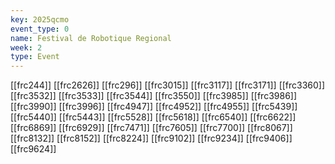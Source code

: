 ```yaml
---
key: 2025qcmo
event_type: 0
name: Festival de Robotique Regional
week: 2
type: Event
---
```

[[frc244]]
[[frc2626]]
[[frc296]]
[[frc3015]]
[[frc3117]]
[[frc3171]]
[[frc3360]]
[[frc3532]]
[[frc3533]]
[[frc3544]]
[[frc3550]]
[[frc3985]]
[[frc3986]]
[[frc3990]]
[[frc3996]]
[[frc4947]]
[[frc4952]]
[[frc4955]]
[[frc5439]]
[[frc5440]]
[[frc5443]]
[[frc5528]]
[[frc5618]]
[[frc6540]]
[[frc6622]]
[[frc6869]]
[[frc6929]]
[[frc7471]]
[[frc7605]]
[[frc7700]]
[[frc8067]]
[[frc8132]]
[[frc8152]]
[[frc8224]]
[[frc9102]]
[[frc9234]]
[[frc9406]]
[[frc9624]]
